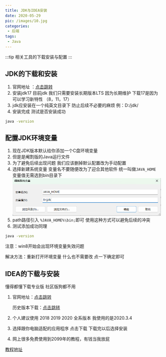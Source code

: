 ```yaml
---
title: JDK与IDEA安装
date: 2020-05-29
pic: /images/10.jpg
categories:
 - 后端
tags:
 - Java
---
```


:::tip
相关工具的下载安装与配置
:::

<!-- more -->

## JDK的下载和安装
1. 官网地址 ：[点击跳转](https://www.oracle.com/java/technologies/downloads/#jdk17-windows)
2. 安装jdk17 目前jdk 我们只需要安装长期版本LTS 因为长期维护 下载17是因为可以学习新特性 （8，11，17）
3. jdk应安装在一个纯英文目录下 防止后续不必要的麻烦 例：D:/jdk/
4. 安装完成 测试是否安装成功

```sh
java -version
```

## 配置JDK环境变量
1. 现在JDK版本默认给你添加一个C盘环境变量
2. 但是是阉割版的Java运行文件
3. 为了避免后续出现问题 我们应该删掉默认配置改为手动配置
4. 选择新建系统变量  变量名不要随便改为了迎合其他软件 统一叫做`JAVA_HOME`     变量值无需选到bin目录下
![](../assets/1.png)
5. path路径引入  `%JAVA_HOME%\bin;`即可 使用这种方式可以避免后续的冲突 
6. 测试添加成功同理
```sh
java -version
```
注意：win8开始会出现环境变量失效问题

解决方法：重新打开环境变量 什么也不需要改 点一下确定即可

## IDEA的下载与安装

懂得都懂下载专业版 社区版狗都不用

1. 官网地址：[点击跳转](https://www.jetbrains.com/idea/)

   历史版本下载：[点击跳转](https://www.jetbrains.com/idea/download/other.html)

2. 个人建议使用 2018 2019 2020 全系版本 我使用的是2020.3.4
3. 选择跟你电脑适配的应用程序 点击下载 下载完以后选择安装
4. 网上很多免费使用到2099年的教程，有钱当我放屁

[教程地址](http://itmooc.tech/19.html)